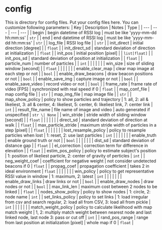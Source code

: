 # config

This is directory for config files.
Put your config files here.
You can customize following parameters:
| Key                  | Description                                          | Notes                                                                                                   | Type          |
| ---                  | ---                                                  | ---                                                                                                     | ---           |
| begin                | begin datetime of RSSI log                           | must be like 'yyyy-mm-dd hh:mm:ss'                                                                      | `str`         |
| end                  | end datetime of RSSI log                             | must be like 'yyyy-mm-dd hh:mm:ss'                                                                      | `str`         |
| log_file             | RSSI log file                                        |                                                                                                         | `str`         |
| init_direct          | initial direction [degree]                           |                                                                                                         | `float`       |
| init_direct_sd       | standard deviation of direction at initialization    |                                                                                                         | `float`       |
| init_pos             | initial position [pixel]                             |                                                                                                         | `list[float]` |
| init_pos_sd          | standard deviation of position at initialization     |                                                                                                         | `float`       |
| particle_num         | number of particles                                  |                                                                                                         | `int`         |
|                      |                                                      |                                                                                                         |               |
| win_size             | size of sliding window [second]                      |                                                                                                         | `float`       |
|                      |                                                      |                                                                                                         |               |
| enable_clear_map     | clear map image at each step or not                  |                                                                                                         | `bool`        |
| enable_draw_beacons  | draw beacon positions or not                         |                                                                                                         | `bool`        |
| enable_save_img      | capture image or not                                 |                                                                                                         | `bool`        |
| enable_save_video    | record video or not                                  |                                                                                                         | `bool`        |
| frame_rate           | frame rate of video [FPS]                            | synchronized with real speed if 0                                                                       | `float`       |
| map_conf_file        | map config file                                      |                                                                                                         | `str`         |
| map_img_file         | map image file                                       |                                                                                                         | `str`         |
| map_show_policy      | policy to show particles and trajectory              | 1: all, 2: all & likeliest, 3: all & center, 4: likeliest, 5: center, 6: likeliest link, 7: center link | `int`         |
| result_file_name     | file name of image and video                         | auto generated if unspecified                                                                           | `str \| None` |
| win_stride           | stride width of sliding window [second]              |                                                                                                         | `float`       |
|                      |                                                      |                                                                                                         |               |
| direct_sd            | standard deviation of direction at walk              |                                                                                                         | `float`       |
| max_particle_stride  | maximum stride width of particles in a step [pixel]  |                                                                                                         | `float`       |
|                      |                                                      |                                                                                                         |               |
| lost_resample_policy | policy to resample particles when lost               | 1: reset, 2: use last particles                                                                         | `int`         |
|                      |                                                      |                                                                                                         |               |
| enable_truth         | enable ground truth or not                           |                                                                                                         | `bool`        |
|                      |                                                      |                                                                                                         |               |
| dist_sd              | standard deviation of distance gap                   |                                                                                                         | `float`       |
| el_correction        | correction term for difference in elevation          |                                                                                                         | `float`       |
| estim_pos_policy     | policy to estimate subject's position                | 1: position of likeliest particle, 2: center of gravity of perticles                                    | `int`         |
| neg_weight_coef      | coefficient for negative weight                      | not consider undetected beacons if 0                                                                    | `float`       |
| propag_coef          | propagation coefficient                              | takes 2 in ideal environment                                                                            | `float`       |
|                      |                                                      |                                                                                                         |               |
| win_policy           | policy to get representative RSSI value in window    | 1: maximum, 2: latest                                                                                   | `int`         |
|                      |                                                      |                                                                                                         |               |
| enable_draw_links    | draw links or not                                    |                                                                                                         | `bool`        |
| enable_draw_nodes    | draw nodes or not                                    |                                                                                                         | `bool`        |
| max_link_len         | maximum cost between 2 nodes to be linked            |                                                                                                         | `float`       |
| nodes_show_policy    | policy to show nodes                                 | 1: circle, 2: node name                                                                                 | `int`         |
| set_links_policy     | policy to set links                                  | 1: load irregular from csv and search regular, 2: load all from CSV, 3: load all from pickle            | `int`         |
|                      |                                                      |                                                                                                         |               |
| match_weight_policy  | policy to calculate likelihood with map match weight | 1, 2: multiply match weight between nearest node and last linked node, last node 3: pass or cut off     | `int`         |
| rand_pos_range       | range from last position at initialization [pixel]   | whole map if 0                                                                                          | `float`       |
